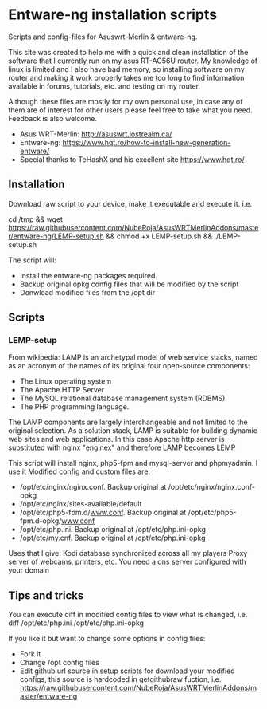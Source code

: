 # Entware-ng installation scripts
Scripts and config-files for Asuswrt-Merlin & entware-ng. 

This site was created to help me with a quick and clean installation of the software that I currently run on my asus RT-AC56U router. My knowledge of linux is limited and I also have bad memory, so installing software on my router and making it work properly takes me too long to find information available in forums, tutorials, etc. and testing on my router.

Although these files are mostly for my own personal use, in case any of them are of interest for other users please feel free to take what you need. Feedback is also welcome.

* Asus WRT-Merlin:  http://asuswrt.lostrealm.ca/
* Entware-ng: https://www.hqt.ro/how-to-install-new-generation-entware/
* Special thanks to TeHashX and his excellent site https://www.hqt.ro/

## Installation
Download raw script to your device, make it executable and execute it. i.e.

cd /tmp && wget https://raw.githubusercontent.com/NubeRoja/AsusWRTMerlinAddons/master/entware-ng/LEMP-setup.sh && chmod +x LEMP-setup.sh && ./LEMP-setup.sh

The script will:
* Install the entware-ng packages required.
* Backup original opkg config files that will be modified by the script
* Donwload modified files from the /opt dir

## Scripts
### LEMP-setup
From wikipedia:
LAMP is an archetypal model of web service stacks, named as an acronym of the names of its original four open-source components:
* The Linux operating system
* The Apache HTTP Server
* The MySQL relational database management system (RDBMS)
* The PHP programming language.

The LAMP components are largely interchangeable and not limited to the original selection. As a solution stack, LAMP is suitable for building dynamic web sites and web applications. In this case Apache http server is substituted with nginx "enginex" and therefore LAMP becomes LEMP

This script will install nginx, php5-fpm and mysql-server and phpmyadmin. I use it 
Modified config and custom files are: 
* /opt/etc/nginx/nginx.conf. Backup original at /opt/etc/nginx/nginx.conf-opkg
* /opt/etc/nginx/sites-available/default
* /opt/etc/php5-fpm.d/www.conf. Backup original at /opt/etc/php5-fpm.d-opkg/www.conf
* /opt/etc/php.ini. Backup original at /opt/etc/php.ini-opkg
* /opt/etc/my.cnf. Backup original at /opt/etc/php.ini-opkg

Uses that I give:
Kodi database synchronized across all my players
Proxy server of webcams, printers, etc. You need a dns server configured with your domain 

## Tips and tricks
You can execute diff in modified config files to view what is changed, i.e. diff /opt/etc/php.ini /opt/etc/php.ini-opkg

If you like it but want to change some options in config files:
* Fork it
* Change /opt config files
* Edit github url source in setup scripts for download your modified configs, this source is hardcoded in getgithubraw fuction, i.e. https://raw.githubusercontent.com/NubeRoja/AsusWRTMerlinAddons/master/entware-ng
